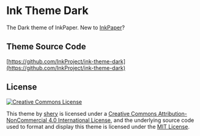 # Ink Theme Dark
The Dark theme of InkPaper. New to [InkPaper](http://www.chole.io)?
## Theme Source Code
[https://github.com/InkProject/ink-theme-dark](https://github.com/InkProject/ink-theme-dark)
## License

<a rel="license" href="http://creativecommons.org/licenses/by-nc/4.0/"><img alt="Creative Commons License" style="border-width:0" src="https://i.creativecommons.org/l/by-nc/4.0/88x31.png" /></a>

This theme by <a xmlns:cc="http://creativecommons.org/ns#" href="http://www.shery.me" property="cc:attributionName" rel="cc:attributionURL">shery</a> is licensed under a <a rel="license" href="http://creativecommons.org/licenses/by-nc/4.0/">Creative Commons Attribution-NonCommercial 4.0 International License</a>, and the underlying source code used to format and display this theme is licensed under the [MIT License](https://github.com/shery15/blog/blob/blog-source/theme/LICENSE).
